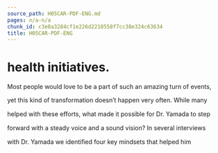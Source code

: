 ```yaml
---
source_path: H05CAR-PDF-ENG.md
pages: n/a-n/a
chunk_id: c3e8a3284cf1e226d2210558f7cc38e324c63634
title: H05CAR-PDF-ENG
---
```

# health initiatives.

Most people would love to be a part of such an amazing turn of events,

yet this kind of transformation doesn’t happen very often. While many

helped with these eﬀorts, what made it possible for Dr. Yamada to step

forward with a steady voice and a sound vision? In several interviews

with Dr. Yamada we identiﬁed four key mindsets that helped him

